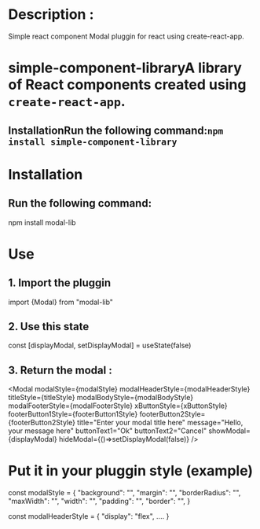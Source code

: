 # Description :
Simple react component Modal pluggin for react using create-react-app. 

# simple-component-libraryA library of React components created using `create-react-app`.

## InstallationRun the following command:`npm install simple-component-library` 

# Installation
## Run the following command:
npm install modal-lib

# Use
## 1. Import the pluggin
import {Modal} from "modal-lib"

## 2. Use this state
const [displayModal, setDisplayModal] = useState(false)

## 3. Return the modal :
<Modal 
    modalStyle={modalStyle} 
    modalHeaderStyle={modalHeaderStyle} 
    titleStyle={titleStyle}
    modalBodyStyle={modalBodyStyle} 
    modalFooterStyle={modalFooterStyle} 
    xButtonStyle={xButtonStyle} 
    footerButton1Style={footerButton1Style}
    footerButton2Style={footerButton2Style}
    title="Enter your modal title here" 
    message="Hello, your message here" 
    buttonText1="Ok"
    buttonText2="Cancel"
    showModal={displayModal} 
    hideModal={()=>setDisplayModal(false)} 
/>


# Put it in your pluggin style (example)
const modalStyle = {
    "background": "",
    "margin": "",
    "borderRadius": "",
    "maxWidth": "",
    "width": "",
    "padding": "",
    "border": "",
}

const modalHeaderStyle = {
    "display": "flex",
    ....
}

